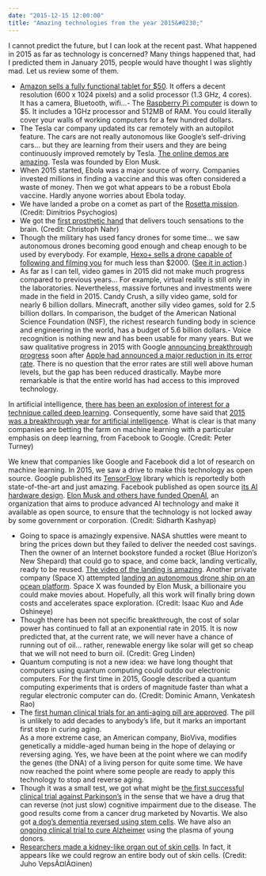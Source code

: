 ```yaml
---
date: "2015-12-15 12:00:00"
title: "Amazing technologies from the year 2015&#8230;"
---
```




I cannot predict the future, but I can look at the recent past. What happened in 2015 as far as technology is concerned? Many things happened that, had I predicted them in January 2015, people would have thought I was slightly mad. Let us review some of them.

- [Amazon sells a fully functional tablet for $50](https://www.amazon.com/Fire-Display-Wi-Fi-GB-Special/dp/B00TSUGXKE/). It offers a decent resolution (600 x 1024 pixels) and a solid processor (1.3 GHz, 4 cores). It has a camera, Bluetooth, wifi&hellip;- The [Raspberry Pi computer](https://www.raspberrypi.org/blog/raspberry-pi-zero/) is down to $5. It includes a 1GHz processor and 512MB of RAM. You could literally cover your walls of working computers for a few hundred dollars.
- The Tesla car company updated its car remotely with an autopilot feature. The cars are not really autonomous like Google&rsquo;s self-driving cars&hellip; but they are learning from their users and they are being continuously improved remotely by Tesla. [The online demos are amazing](https://www.youtube.com/watch?v=tP7VdxVY6UQ). Tesla was founded by Elon Musk.
- When 2015 started, Ebola was a major source of worry. Companies invested millions in finding a vaccine and this was often considered a waste of money. Then we got what appears to be a robust Ebola vaccine. Hardly anyone worries about Ebola today.
- We have landed a probe on a comet as part of the [Rosetta mission](http://sci.esa.int/rosetta/). (Credit: Dimitrios Psychogios)
- We got the [first prosthetic hand](http://neurosciencenews.com/neuroprosthetics-touch-sensation-2631/) that delivers touch sensations to the brain. (Credit: Christoph Nahr)
- Though the military has used fancy drones for some time&hellip; we saw autonomous drones becoming good enough and cheap enough to be used by everybody. For example, [Hexo+ sells a drone capable of following and filming you](https://hexoplus.com/) for much less than $2000. ([See it in action](https://www.youtube.com/watch?v=sKy_Qa6lMU0).)
- As far as I can tell, video games in 2015 did not make much progress compared to previous years&hellip; For example, virtual reality is still only in the laboratories. Nevertheless, massive fortunes and investments were made in the field in 2015. Candy Crush, a silly video game, sold for nearly 6 billion dollars. Minecraft, another silly video games, sold for 2.5 billion dollars. In comparison, the budget of the American National Science Foundation (NSF), the richest research funding body in science and engineering in the world, has a budget of 5.6 billion dollars.- Voice recognition is nothing new and has been usable for many years. But we saw qualitative progress in 2015 with Google [announcing breakthrough progress](http://googleresearch.blogspot.ca/2015/09/google-voice-search-faster-and-more.html) soon after [Apple had announced a major reduction in its error rate](http://venturebeat.com/2015/06/08/apple-claims-siris-speech-recognition-tech-is-more-accurate-than-googles/). There is no question that the error rates are still well above human levels, but the gap has been reduced drastically. Maybe more remarkable is that the entire world has had access to this improved technology.

In artificial intelligence, [there has been an explosion of interest for a technique called deep learning](https://blogs.princeton.edu/imabandit/2015/12/13/on-the-spirit-of-nips-2015-and-openai/). Consequently, some have said that [2015 was a breakthrough year for artificial intelligence](http://www.bloomberg.com/news/articles/2015-12-08/why-2015-was-a-breakthrough-year-in-artificial-intelligence). What is clear is that many companies are betting the farm on machine learning with a particular emphasis on deep learning, from Facebook to Google. (Credit: Peter Turney)

We knew that companies like Google and Facebook did a lot of research on machine learning. In 2015, we saw a drive to make this technology as open source. Google published its [TensorFlow](https://github.com/tensorflow/tensorflow) library which is reportedly both state-of-the-art and just amazing. Facebook published as open source [its AI hardware design](https://code.facebook.com/posts/1687861518126048/facebook-to-open-source-ai-hardware-design/). [Elon Musk and others have funded OpenAI](https://medium.com/backchannel/how-elon-musk-and-y-combinator-plan-to-stop-computers-from-taking-over-17e0e27dd02a#.jqt1kf1q0), an organization that aims to produce advanced AI technology and make it available as open source, to ensure that the technology is not locked away by some government or corporation. (Credit: Sidharth Kashyap)
- Going to space is amazingly expensive. NASA shuttles were meant to bring the prices down but they failed to deliver the needed cost savings. Then the owner of an Internet bookstore funded a rocket (Blue Horizon&rsquo;s New Shepard) that could go to space, and come back, landing vertically, ready to be reused. [The video of the landing is amazing](https://www.youtube.com/watch?v=9pillaOxGCo). Another private company (Space X) attempted [landing an autonomous drone ship on an ocean platform](http://www.spacex.com/news/2014/12/16/x-marks-spot-falcon-9-attempts-ocean-platform-landing). Space X was founded by Elon Musk, a billionaire you could make movies about. Hopefully, all this work will finally bring down costs and accelerates space exploration. (Credit: Isaac Kuo and Ade Oshineye)
- Though there has been not specific breakthrough, the cost of solar power has continued to fall at an exponential rate in 2015. It is now predicted that, at the current rate, we will never have a chance of running out of oil&hellip; rather, renewable energy like solar will get so cheap that we will not need to burn oil. (Credit: Greg Linden)
- Quantum computing is not a new idea: we have long thought that computers using quantum computing could outdo our electronic computers. For the first time in 2015, Google described a quantum computing experiments that is orders of magnitude faster than what a regular electronic computer can do. (Credit: Dominic Amann, Venkatesh Rao)
- The [first human clinical trials for an anti-aging pill are approved](/lemire/blog/2015/12/07/are-we-really-testing-an-anti-aging-pill-and-what-does-it-mean/). The pill is unlikely to add decades to anybody&rsquo;s life, but it marks an important first step in curing aging.<br/>
As a more extreme case, an American company, BioViva, modifies genetically a middle-aged human being in the hope of delaying or reversing aging. Yes, we have been at the point where we can modify the genes (the DNA) of a living person for quite some time. We have now reached the point where some people are ready to apply this technology to stop and reverse aging.
- Though it was a small test, we got what might be [the first successful clinical trial against Parkinson&rsquo;s](http://www.bloomberg.com/news/articles/2015-10-17/novartis-cancer-drug-shows-promise-as-treatment-for-parkinson-s-ifvemexf) in the sense that we have a drug that can reverse (not just slow) cognitive impairment due to the disease. The good results come from a cancer drug marketed by Novartis. We also got [a dog&rsquo;s dementia reversed using stem cells](http://www.asianscientist.com/2015/12/in-the-lab/sydney-reverse-dog-dementia-stem-cell-therapy/). We have also an [ongoing clinical trial to cure Alzheimer](https://clinicaltrials.gov/ct2/show/NCT02256306) using the plasma of young donors.
- [Researchers made a kidney-like organ out of skin cells](http://www.wsj.com/articles/researchers-grow-kidney-like-organs-in-laboratory-1444237206). In fact, it appears like we could regrow an entire body out of skin cells. (Credit: Juho VepsÃ¤lÃ¤inen)


